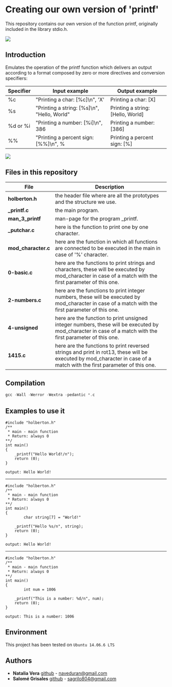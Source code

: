 # Creating our own version of 'printf'

This repository contains our own version of the function printf, originally included in the library stdio.h.

![](https://camo.githubusercontent.com/7ae24cd7299112d0306349df5f4cd38c3f1c8db4ce4db21513c1009334c0cab2/68747470733a2f2f696d672e64657672616e742e636f6d2f64657672616e742f72616e742f725f323336383635345f316b574a782e6a7067)

## Introduction
Emulates the operation of the printf function which delivers an output according to a format composed by zero or more directives and conversion specifiers:

Specifier | Input example | Output example
| --- | --- | --- |
%c | "Printing a char: [%c]\n", 'X' | Printing a char: [X]
%s | "Printing a string: [%s]\n", "Hello, World" | Printing a string: [Hello, World]
%d or %i | "Printing a number: [%i]\n", 386 | Printing a number: [386]
%% | "Printing a percent sign: [%%]\n", % | Printing a percent sign: [%]


![](https://pbs.twimg.com/media/Ewq0PXyWEAIp3Z8?format=jpg&name=small)

## Files in this repository

|File| Description |
|--|--|
| **holberton.h** | the header file where are all the prototypes and the structure we use. |
| **_printf.c** | the main program.||
| **man_3_printf**| man-page for the program _printf.|
| **_putchar.c** | here is the function to print one by one character.|
| **mod_character.c** | here are the function in which all functions are connected to be executed in the main in case of '%' character.|
| **0-basic.c** | here are the functions to print strings and characters, these will be executed by mod_character in case of a match with the first parameter of this one.|
| **2-numbers.c** | here are the functions to print integer numbers, these will be executed by mod_character in case of a match with the first parameter of this one.|
| **4-unsigned** | here are the function to print unsigned integer numbers, these will be executed by mod_character in case of a match with the first parameter of this one.|
| **1415.c** | here are the functions to print reversed strings and print in rot13, these will be executed by mod_character in case of a match with the first parameter of this one.|

## Compilation

```c
gcc -Wall -Werror -Wextra -pedantic *.c
````

## Examples to use it


    #include "holberton.h"
    /**
     * main - main function
     * Return: always 0
    **/
    int main()
    {
        _printf("Hello World!/n");
        return (0);
    }

    output: Hello World!
---

    #include "holberton.h"
    /**
     * main - main function
     * Return: always 0
    **/
    int main()
    {
            char string[7] = "World!"

        _printf("Hello %s/n", string);
        return (0);
    }

    output: Hello World!
---


    #include "holberton.h"
    /**
     * main - main function
     * Return: always 0
    **/
    int main()
    {
            int num = 1006

        _printf("This is a number: %d/n", num);
        return (0);
    }

    output: This is a number: 1006


## Environment
 This project has been tested on `Ubuntu 14.06.6 LTS`


## Authors

* **Natalia Vera** [github](https://github.com/Naveduran) - naveduran@gmail.com
* **Salomé Grisales** [github](https://github.com/aike-s) - sagrilo804@gmail.com
